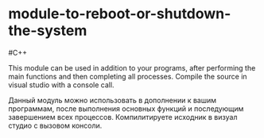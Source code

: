 # module-to-reboot-or-shutdown-the-system
#C++

This module can be used in addition to your programs, after performing the main functions and then completing all processes. Compile the source in visual studio with a console call.

Данный модуль можно использовать в дополнении к вашим программам, после выполнения основных функций и последующим завершением всех процессов. Компилитируете исходник в визуал студио с вызовом консоли.
